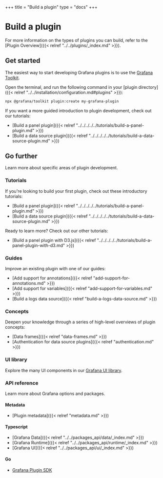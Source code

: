+++
title = "Build a plugin"
type = "docs"
+++

# Build a plugin

For more information on the types of plugins you can build, refer to the [Plugin Overview]({{< relref "../../plugins/_index.md" >}}).

## Get started

The easiest way to start developing Grafana plugins is to use the [Grafana Toolkit](https://www.npmjs.com/package/@grafana/toolkit).

Open the terminal, and run the following command in your [plugin directory]({{< relref "../../installation/configuration.md#plugins" >}}):

```bash
npx @grafana/toolkit plugin:create my-grafana-plugin
```

If you want a more guided introduction to plugin development, check out our tutorials:

- [Build a panel plugin]({{< relref "../../../../../tutorials/build-a-panel-plugin.md" >}})
- [Build a data source plugin]({{< relref "../../../../../tutorials/build-a-data-source-plugin.md" >}})

## Go further

Learn more about specific areas of plugin development.

### Tutorials

If you're looking to build your first plugin, check out these introductory tutorials:

- [Build a panel plugin]({{< relref "../../../../../tutorials/build-a-panel-plugin.md" >}})
- [Build a data source plugin]({{< relref "../../../../../tutorials/build-a-data-source-plugin.md" >}})

Ready to learn more? Check out our other tutorials:

- [Build a panel plugin with D3.js]({{< relref "../../../../../tutorials/build-a-panel-plugin-with-d3.md" >}})

### Guides

Improve an existing plugin with one of our guides:

- [Add support for annotations]({{< relref "add-support-for-annotations.md" >}})
- [Add support for variables]({{< relref "add-support-for-variables.md" >}})
- [Build a logs data source]({{< relref "build-a-logs-data-source.md" >}})

### Concepts

Deepen your knowledge through a series of high-level overviews of plugin concepts:

- [Data frames]({{< relref "data-frames.md" >}})
- [Authentication for data source plugins]({{< relref "authentication.md" >}})

### UI library

Explore the many UI components in our [Grafana UI library](https://developers.grafana.com/ui).

### API reference

Learn more about Grafana options and packages.

#### Metadata

- [Plugin metadata]({{< relref "metadata.md" >}})

#### Typescript

- [Grafana Data]({{< relref "../../packages_api/data/_index.md" >}})
- [Grafana Runtime]({{< relref "../../packages_api/runtime/_index.md" >}})
- [Grafana UI]({{< relref "../../packages_api/ui/_index.md" >}})

#### Go

- [Grafana Plugin SDK](https://pkg.go.dev/mod/github.com/grafana/grafana-plugin-sdk-go?tab=overview)
